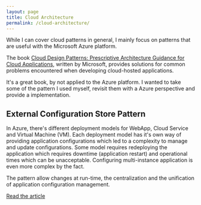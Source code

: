```yaml
---
layout: page
title: Cloud Architecture
permalink: /cloud-architecture/
---
```


<p>While I can cover cloud patterns in general, I mainly focus on patterns that are useful with the Microsoft Azure platform.</p>
<p>The book <a href="https://msdn.microsoft.com/en-us/library/dn568099.aspx" target="_blank">Cloud Design Patterns: Prescriptive Architecture Guidance for Cloud Applications</a>, written by Microsoft, provides solutions for common problems encountered when developing cloud-hosted applications.</p>
<p>It's a great book, by not applied to the Azure platform. I wanted to take some of the pattern I used myself, revisit them with a Azure perspective and provide a implementation.</p>

<h2>External Configuration Store Pattern</h2>
<p>In Azure, there's different deployment models for WebApp, Cloud Service and Virtual Machine (VM). Each deployment model has it's own way of providing application configurations which led to a complexity to manage and update configurations. Some model requires redeploying the application which requires downtime (application restart) and operational times which can be unacceptable. Configuring multi-instance application is even more complex by the fact.</p>
<p>The pattern allow changes at run-time, the centralization and the unification of application configuration management.</p>
<a href="{{ site.baseurl }}/External-Configuration-Store-Pattern">Read the article</a>
